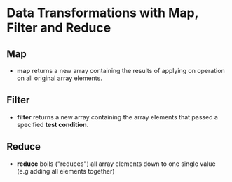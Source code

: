 # Data Transformations with Map, Filter and Reduce

## Map
- **map** returns a new array containing the results of applying on operation on all original array elements.

## Filter
- **filter** returns a new array containing the array elements that passed a specified **test condition**.

## Reduce 
- **reduce** boils ("reduces") all array elements down to one single value (e.g adding all elements together)